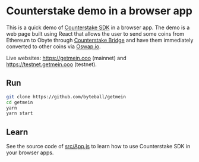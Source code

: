 # Counterstake demo in a browser app

This is a quick demo of [Counterstake SDK](https://github.com/byteball/counterstake-sdk) in a browser app. The demo is a web page built using React that allows the user to send some coins from Ethereum to Obyte through [Counterstake Bridge](https://counterstake.org) and have them immediately converted to other coins via [Oswap.io](https://oswap.io).

Live websites: https://getmein.ooo (mainnet) and https://testnet.getmein.ooo (testnet).

## Run
```sh
git clone https://github.com/byteball/getmein
cd getmein
yarn
yarn start
```

## Learn
See the source code of [src/App.js](src/App.js) to learn how to use Counterstake SDK in your browser apps.

